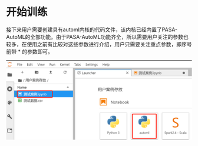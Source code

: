 # 开始训练

接下来用户需要创建具有automl内核的代码文件，该内核已经内置了PASA-AutoML的全部功能。由于PASA-AutoML功能齐全，所以需要用户关注的参数也较多，在使用之前有比较对这些参数进行介绍，用户只需要关注重点参数，即序号前带 \* 的参数即可。

![&#x521B;&#x5EFA;&#x6587;&#x4EF6;](../../.gitbook/assets/image%20%2837%29.png)

